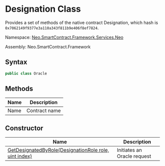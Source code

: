 # Designation Class

Provides a set of methods of the native contract Designation, which hash is `0x7062149f9377e3a110a343f811b9e406f8ef7824`.

Namespace: [Neo.SmartContract.Framework.Services.Neo](../neo.md)

Assembly: Neo.SmartContract.Framework

## Syntax

```c#
public class Oracle
```

## Methods

| Name | Description   |
| ---- | ------------- |
| Name | Contract name |

## Constructor

| Name                                                         | Description                 |
| ------------------------------------------------------------ | --------------------------- |
| [GetDesignatedByRole(DesignationRole role, uint index)](Designation/GetDesignatedByRole.md) | Initiates an Oracle request |